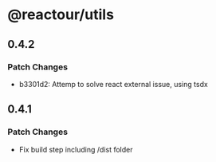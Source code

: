 # @reactour/utils

## 0.4.2

### Patch Changes

- b3301d2: Attemp to solve react external issue, using tsdx

## 0.4.1

### Patch Changes

- Fix build step including /dist folder
